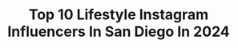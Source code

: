---
title: Top 10 Lifestyle Instagram Influencers In San Diego In 2024
description: >-
  Find top lifestyle Instagram influencers in San Diego in 2024. Most popular hashtags: #sandiego #sandiegorestaurants #lajolla.
platform: Instagram
hits: 261
text_top: Discover the top-rated Instagram influencers on inBeat.
text_bottom: Our database has 261 Instagram influencers like this in San Diego, United States for you to pitch.
profiles:
  - username: "travelwithtalia"
    fullname: >-
      Natalia Hasenkampf | San Diego + Travel
    bio: >-
      Luxury Travel + Lifestyle San Diego, LA, California & more 🫶🏻 🌎 World traveler & storyteller ✉️ taliasbucketlistblog@gmail.com Co-Founder @cocopinasd
    location: "United States"
    followers: 376200
    engagement: 39
    commentsToLikes: 0.163894
    id: ck0tsjdp9014h0i19g5yw8ymk
    verified: false
    hashtags: "#mexicomagico, #indiapictures, #sdblogger, #valledeguadalupe"
  - username: "jennbarlow"
    fullname: >-
      Jenn Barlow
    bio: >-
      🏆 Emmy Award-Winning Producer 🎥 Host of HISTORY’s It’s How You Get There 🦄 Owner of Friend Squad Apparel ❤️ Host FOX 5 Lifestyles San Diego
    location: "United States"
    followers: 45085
    engagement: 192
    commentsToLikes: 0.099941
    id: ck6to7i01cj2z0j71rcbm5tqo
    verified: false
    hashtags: ""
  - username: "lisslobos"
    fullname: >-
      Lissette 🇲🇽
    bio: >-
      ✈️ Commercial/Instrument rated Pilot 📍Los Angeles-San Diego
    location: "United States"
    followers: 32082
    engagement: 1073
    commentsToLikes: 0.021080
    id: ck137zt27dtf70i195jn1qrkf
    verified: false
    hashtags: "#health, #avgeek, #fashion, #healthylifestyle"
  - username: "jaren_cooper"
    fullname: >-
      Jaren Cooper
    bio: >-
      NO BAD DAYS. @sandbarclothing @broaden_supply @surfdurt @mansports @uniformed_surfers @thompson.performance @shark.pods
    location: "United States"
    followers: 2655
    engagement: 653
    commentsToLikes: 0.043712
    id: ck5qcqfeoruc20i11q91h70q7
    verified: false
    hashtags: "#chee, #mayport, #skate, #jax"
  - username: "nurse.maddi"
    fullname: >-
      Maddi Flanagan
    bio: >-
      bsn, rn, ccrn + nursing & lifestyle + @lifeinscrubspodcast + san diego
    location: "United States"
    followers: 26240
    engagement: 1367
    commentsToLikes: 0.021514
    id: ck0w5xih75x770i19saieg91y
    verified: false
    hashtags: "#wearfigs, #icunurse, #nursing, #figsambassador"
  - username: "theregojonboe"
    fullname: >-
      Jonnika | San Diego Blogger
    bio: >-
      Content Creator Faith•Food•Fitness•Fashion•Lifestyle 📍San Diego, CA #Blogger Let’s create and explore #sandiego ! 💌BeardJonnika@yahoo.com
    location: "United States"
    followers: 23493
    engagement: 597
    commentsToLikes: 0.125918
    id: ckr6iqqc78vfm0j23muhwkp8s
    verified: false
    hashtags: "#memorialweekend, #misslola, #explore, #like"
  - username: "raeatanielu"
    fullname: >-
      Raea Tanielu
    bio: >-
      𝘳𝘰𝘮𝘢𝘯𝘵𝘪𝘤𝘪𝘻𝘪𝘯𝘨 𝘮𝘺 𝘭𝘪𝘧𝘦 ☆ sharing travel, food, + lifestyle ☆ san diego, ca + beyond ☆ raeatanielu@gmail.com to collab! 🇺🇸🇦🇸🇵🇭
    location: "United States"
    followers: 15267
    engagement: 231
    commentsToLikes: 0.030664
    id: cl7ng317qw0hm0i235firjrz0
    verified: false
    hashtags: "#visitsandiego, #sandiegorestaurants, #sandiego, #bellaggio"
  - username: "princesskae"
    fullname: >-
      Katrina ♡
    bio: >-
      Beauty • Fashion • Lifestyle ♡ San Diego/Los Angeles
    location: "United States"
    followers: 121299
    engagement: 180
    commentsToLikes: 0.014772
    id: clmg71gll977j0j08ra1powag
    verified: false
    hashtags: "#lipstick, #novabeauty, #ad, #makeup"
  - username: "ariellelevyphoto"
    fullname: >-
      SAN DIEGO PHOTOGRAPHER | Ari
    bio: >-
      Photographer for Content Creators & Brands fashion | lifestyle | commercial San Diego + travel
    location: "United States"
    followers: 21316
    engagement: 323
    commentsToLikes: 0.098567
    id: ck0u0vl8iuykn0i19o4xvqru0
    verified: false
    hashtags: "#tutorial, #branding, #sdphoto, #sandiegophotographer"
  - username: "hmillerfit"
    fullname: >-
      Hannah Miller Gonzalez
    bio: >-
      Simplifying A Fitness Lifestyle™ 🌴 San Diego, CA 💪🏽 Personal Training & Online Coaching TikTok: @hmillerfitness
    location: "United States"
    followers: 47925
    engagement: 399
    commentsToLikes: 0.028294
    id: ck15u8gjhlxlg0i19p4laa1j3
    verified: false
    hashtags: "#carbsandcompounds, #chinups, #strengthtrainingforwomen, #gymtip"
---